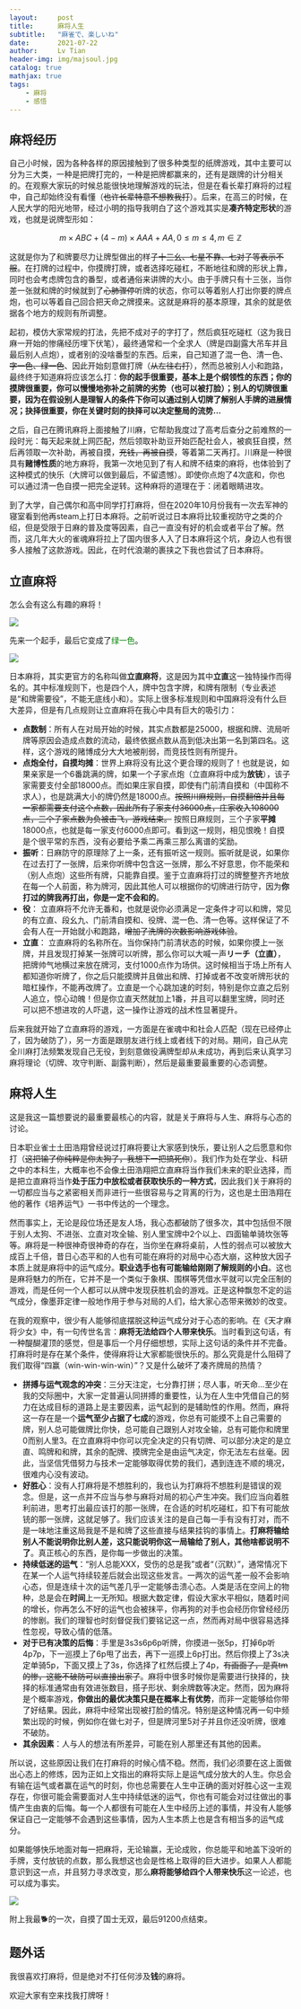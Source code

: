 ```yaml
---
layout:     post
title:      麻将人生
subtitle:   "麻雀で、楽しいね"
date:       2021-07-22
author:     Lv Tian
header-img: img/majsoul.jpg
catalog: true
mathjax: true
tags:
    - 麻将
    - 感悟
--- 
```


## 麻将经历

自己小时候，因为各种各样的原因接触到了很多种类型的纸牌游戏，其中主要可以分为三大类，一种是把牌打完的，一种是把牌都赢来的，还有是跟牌的计分相关的。在观察大家玩的时候总能很快地理解游戏的玩法，但是在看长辈打麻将的过程中，自己却始终没有看懂（~~也许长辈特意不想教我打~~）。后来，在高三的时候，在人民大学的阳光地带，经过小明的指导我明白了这个游戏其实是**凑齐特定形状**的游戏，也就是说牌型形如：

$$m\times ABC +(4-m)\times AAA +AA, 0\leq m \leq 4, m\in\mathbb{Z}$$

这就是你为了和牌要尽力让牌型做出的样子~~十三幺、七星不靠、七对子等表示不服~~。在打牌的过程中，你摸牌打牌，或者选择吃碰杠，不断地往和牌的形状上靠，同时也会考虑牌包含的番型，或者通俗来讲牌的大小。由于手牌只有十三张，当你差一张就和牌的时候就到了~~心肺骤停~~听牌的状态，你可以等着别人打出你要的牌点炮，也可以等着自己回合把天命之牌摸来。这就是麻将的基本原理，其余的就是依据各个地方的规则有所调整。

起初，模仿大家常规的打法，先把不成对子的字打了，然后疯狂吃碰杠（这为我日麻一开始的惨痛经历埋下伏笔），最终通常和一个全求人（牌是四副露大吊车并且最后别人点炮），或者别的没啥番型的东西。后来，自己知道了混一色、清一色、~~字一色、绿一色~~、因此开始刻意做打牌（~~从左往右打~~），然而总被别人小和跑路，最终终于知道麻将应该怎么打：**你的起手很重要，基本上是个纲领性的东西；你的摸牌很重要，你可以慢慢地弥补之前牌的劣势（也可以被打脸）；别人的切牌很重要，因为在假设别人是理智人的条件下你可以通过别人切牌了解别人手牌的进展情况；抉择很重要，你在关键时刻的抉择可以决定整局的流势...**

之后，自己在腾讯麻将上面接触了川麻，它帮助我度过了高考后查分之前难熬的一段时光：每天起来就上网匹配，然后领取补助豆开始匹配社会人，被疯狂自摸，然后再领取一次补助，再被自摸，~~充钱，再被自摸~~，等着第二天再打。川麻是一种很具有**赌博性质**的地方麻将，我第一次地见到了有人和牌不结束的麻将，也体验到了这种模式的快乐（大牌可以做到最后，不留遗憾）。即使你点炮了4次底和，你也可以通过清一色自摸一把完全逆转。这种麻将的道理在于：闭着眼睛进攻。

到了大学，自己偶尔和高中同学打打麻将，但在2020年10月份我有一次去军神的寝室看到他再steam上打日本麻将。之前听说过日本麻将比较重视防守之类的介绍，但是受限于日麻的普及度等因素，自己一直没有好的机会或者平台了解。然而，这几年大火的雀魂麻将拉上了国内很多人入了日本麻将这个坑，身边人也有很多人接触了这款游戏。因此，在时代浪潮的裹挟之下我也尝试了日本麻将。

## 立直麻将

怎么会有这么有趣的麻将！

![](https://lvt99.github.io/img/qishou.jpg)

先来一个起手，最后它变成了<font color=#008000>绿一色</font>。

![](https://lvt99.github.io/img/lvyise.jpg)

日本麻将，其实更官方的名称叫做**立直麻将**，这是因为其中**立直**这一独特操作而得名的。其中标准规则下，也是四个人，牌中包含字牌，和牌有限制（专业表述是“和牌需要役”，不能无底线小和）。实际上很多标准规则和中国麻将没有什么巨大差异，但是有几点规则让立直麻将在我心中具有巨大的吸引力：
* **点数制**：所有人在对局开始的时候，其实点数都是25000，根据和牌、流局听牌等原因会造成点数的流动，最终依据点数从高到低决出第一名到第四名。这样，这个游戏的赌博成分大大地被削弱，而竞技性则有所提升。
* **点炮全付，自摸均摊**：世界上麻将没有比这个更合理的规则了！也就是说，如果亲家是一个6番跳满的牌，如果一个子家点炮（立直麻将中成为**放铳**），该子家需要支付全部18000点。而如果庄家自摸，即使有门前清自摸和（中国称不求人），也是跳满大小的牌仍然是18000点。~~按照川麻规则，自摸翻倍并且每一家都需要支付这个点数，因此所有子家支付36000点，庄家收入108000点，三个子家点数为负被击飞，游戏结束。~~ 按照日麻规则，三个子家**平摊**18000点，也就是每一家支付6000点即可。看到这一规则，相见恨晚！自摸是个很平常的东西，没有必要给予乘二再乘三那么离谱的奖励。
* **振听**：日麻防守的原理除了上一条，还有振听这一规则。振听就是说，如果你在过去打了一张牌，后来你听牌中包含这一张牌，那么不好意思，你不能荣和（别人点炮）这些所有牌，只能靠自摸。鉴于立直麻将打过的牌整整齐齐地放在每一个人前面，称为牌河，因此其他人可以根据你的切牌进行防守，因为**你打过的牌我再打出，你是一定不会和的**。
* **役**： 立直麻将不允许无番和，也就是说你必须满足一定条件才可以和牌，常见的有立直、段幺九、门前清自摸和、役牌、混一色、清一色等。这样保证了不会有人在一开始就小和跑路，~~增加了洗牌的次数影响游戏体验~~。
* **立直**： 立直麻将的名称所在。当你保持门前清状态的时候，如果你摸上一张牌，并且发现打掉某一张牌可以听牌，那么你可以大喊一声**リーチ（立直）**，把牌帅气地横过来放在牌河，支付1000点作为场供。这时候相当于场上所有人都知道你听牌了，你之后只能摸牌并且做出和牌、打掉或者不改变听牌形状的暗杠操作，不能再改牌了。立直是一个心跳加速的时刻，特别是你立直之后别人追立，惊心动魄！但是你立直天然就加上1番，并且可以翻里宝牌，同时还可以把不想进攻的人吓退，这一操作让游戏的战术性显著提升。

后来我就开始了立直麻将的游戏，一方面是在雀魂中和社会人匹配（现在已经停止了，因为破防了），另一方面是跟朋友进行线上或者线下的对局。期间，自己从完全川麻打法频繁发现自己无役，到刻意做役满牌型却从未成功，再到后来认真学习麻将理论（切牌、攻守判断、副露判断），然后是最重要最重要的心态调整。

## 麻将人生

这是我这一篇想要说的最重要最核心的内容，就是关于麻将与人生、麻将与心态的讨论。

日本职业雀士土田浩翔曾经说过打麻将要让大家感到快乐，要让别人之后愿意和你打（~~这把输了你纯粹是你太狗了，我想下一把搞死你~~）。我们作为处在学业、科研之中的本科生，大概率也不会像土田浩翔把立直麻将当作我们未来的职业选择，而是把立直麻将当作**处于压力中放松或者获取快乐的一种方式**，因此我们关于麻将的一切都应当与之紧密相关而非进行一些很容易与之背离的行为，这也是土田浩翔在他的著作《培养运气》一书中传达的一个理念。

然而事实上，无论是段位场还是友人场，我心态都破防了很多次，其中包括但不限于别人太狗、不进张、立直对攻全输、别人里宝牌中2个以上、四面输单骑坎张等等。麻将是一种很神奇很神奇的存在，当你坐在麻将桌前，人性的弱点可以被放大成百上千倍，昔日心态平和的人也有可能在麻将的对局中心态大崩，这种放大因子本质上就是麻将中的运气成分。**职业选手也有可能输给刚刚了解规则的小白**。这也是麻将魅力的所在，它并不是一个类似于象棋、围棋等凭借水平就可以完全压制的游戏，而是任何一个人都可以从牌中发现获胜机会的游戏。正是这种飘忽不定的运气成分，像墨菲定律一般地作用于参与对局的人们，给大家心态带来微妙的改变。

在我的观察中，很少有人能够彻底摆脱这种运气成分对于心态的影响。在《天才麻将少女》中，有一句传世名言：**麻将无法给四个人带来快乐**。当时看到这句话，有一种醍醐灌顶的感觉，但是事后一个月仔细想想，实际上这句话的条件并不完备。打麻将时是存在某个条件，使得麻将让大家都能很快乐的。那么究竟是什么阻碍了我们取得“四赢（win-win-win-win）”？又是什么破坏了凑齐牌局的热情？

* **拼搏与运气观念的冲突**：三分天注定，七分靠打拼；尽人事，听天命...至少在我的交际圈中，大家一定普遍认同拼搏的重要性，认为在人生中凭借自己的努力在达成目标的道路上是主要因素，运气起到的是辅助性的作用。然而，麻将这一存在是一个**运气至少占据了七成**的游戏，你总有可能摸不上自己需要的牌，别人总可能做牌比你快，总可能自己跟别人对攻全输，总有可能你和牌里0而别人里3。在立直麻将中你可以完全决定的只有切牌、可以部分决定的是立直、鸣牌和和牌，其余的配牌、摸牌完全是由运气决定，你无法左右丝毫。因此，当坚信凭借努力与技术一定能够取得优势的我们，遇到连连不顺的境况，很难内心没有波动。
* **好胜心**：没有人打麻将是不想胜利的，我也认为打麻将不想胜利是错误的观念。但是，这一点并不应当与参与麻将对局的初心产生冲突。我们应当向着胜利前进，思考打出最应该打的那一张牌，在合适的时机吃碰杠，扣下有可能放铳的那一张牌，这就足够了。我们应该关注的是自己每一手有没有打对，而不是一味地注重这局我是不是和牌了这些直接与结果挂钩的事情上。**打麻将输给别人不能说明你比别人差，这只能说明你这一局输给了别人，其他啥都说明不了**。真正核心的东西，是你每一步做出的决策。
* **持续低迷的运气**：“别人总能XXX，受伤的总是我”或者“（沉默）”，通常情况下在某一个人运气持续较差后就会出现这些发言。一两次的运气差一般不会影响心态，但是连续十次的运气差几乎一定能够击溃心态。人类是活在空间上的物种，总是会在**时间**上一无所知。根据大数定律，假设大家水平相似，随着时间的增长，你再怎么不好的运气也会被抹平，你再狗的对手也会经历你曾经经历的惨剧。我们的理智也时刻督促我们要铭记这一点，然而再对局中很容易选择性忽视，导致心情的低落。
* **对于已有决策的后悔**：手里是3s3s6p6p听牌，你摸进一张5p，打掉6p听4p7p，下一巡摸上了6p甩了出去，再下一巡摸上6p打出。然后你摸上了3s决定单骑5p，下面又摸上了3s，你选择了杠然后摸上了4p，~~有画面了，是真tm的惨，这能不破防可以直接出家了~~。麻将中很多时候你是需要进行抉择的，抉择的标准通常由有效进张数目，搭子形状、剩余牌数等决定。然而，因为麻将是个概率游戏，**你做出的最优决策只是在概率上有优势**，而非一定能够给你带了好结果。因此，麻将中经常出现被打脸的情况。特别是这种情况再一句中频繁出现的时候，例如你在做七对子，但是牌河里5对子并且你还没听牌，很难不破防。
* **其余因素**：人与人的想法有所差异，可能在别人那里还有其他的因素。

所以说，这些原因让我们在打麻将的时候心情不稳。然而，我们必须要在这上面做出心态上的修炼，因为正如上文指出的麻将实际上是运气成分放大的人生。你总会有输在运气或者赢在运气的时刻，你也总需要在人生中正确的面对好胜心这一主观存在，你很可能会需要面对人生中持续低迷的运气，你也有可能会对过往做出的事情产生由衷的后悔。每一个人都很有可能在人生中经历上述的事情，并没有人能够保证自己一定能够不会遇到这些事情，因为人生本质上也是含有相当多的运气成分。

如果能够快乐地面对每一把麻将，无论输赢，无论成败，你总能平和地盖下没听的手牌，支付放铳的点数，那么我想这也会是性格上取得的巨大进步。如果人人都能意识到这一点，并且努力寻求改变，那么**麻将能够给四个人带来快乐**这一论述，也可以成为事实。

![](https://lvt99.github.io/img/gou.jpg)

附上我最🐕的一次，自摸了国士无双，最后91200点结束。

## 题外话

我很喜欢打麻将，但是绝对不打任何涉及**钱**的麻将。

欢迎大家有空来找我打牌呀！